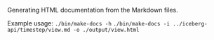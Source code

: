 Generating HTML documentation from the Markdown files.

Example usage:
`./bin/make-docs -h`
`./bin/make-docs -i ../iceberg-api/timestep/view.md -o ./output/view.html`
